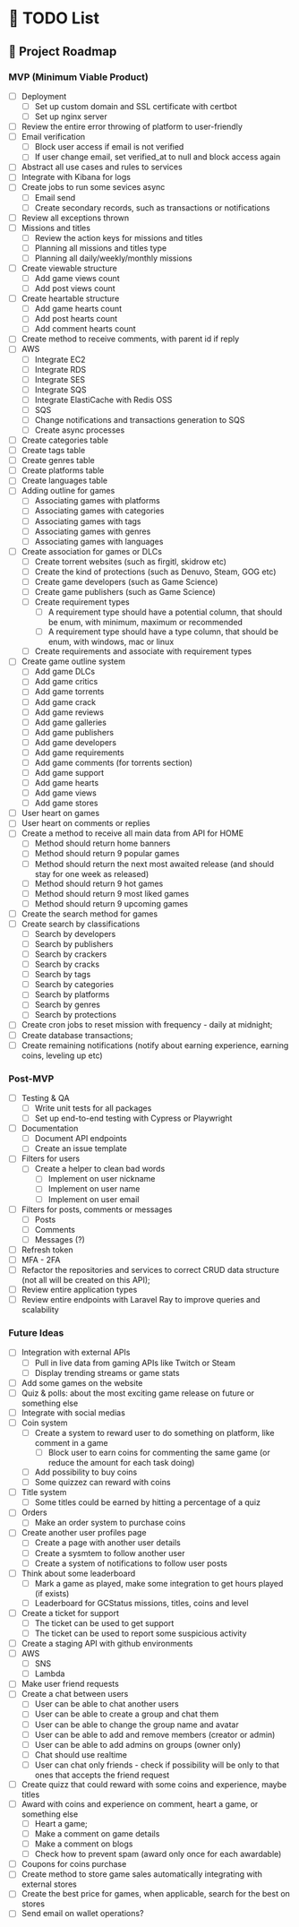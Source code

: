 # 📝 TODO List

## 🚀 Project Roadmap

### MVP (Minimum Viable Product)

- [ ] Deployment
  - [ ] Set up custom domain and SSL certificate with certbot
  - [ ] Set up nginx server
- [ ] Review the entire error throwing of platform to user-friendly
- [ ] Email verification
  - [ ] Block user access if email is not verified
  - [ ] If user change email, set verified_at to null and block access again
- [ ] Abstract all use cases and rules to services
- [ ] Integrate with Kibana for logs
- [ ] Create jobs to run some sevices async
  - [ ] Email send
  - [ ] Create secondary records, such as transactions or notifications
- [ ] Review all exceptions thrown
- [ ] Missions and titles
  - [ ] Review the action keys for missions and titles
  - [ ] Planning all missions and titles type
  - [ ] Planning all daily/weekly/monthly missions
- [ ] Create viewable structure
  - [ ] Add game views count
  - [ ] Add post views count
- [ ] Create heartable structure
  - [ ] Add game hearts count
  - [ ] Add post hearts count
  - [ ] Add comment hearts count
- [ ] Create method to receive comments, with parent id if reply
- [ ] AWS
  - [ ] Integrate EC2
  - [ ] Integrate RDS
  - [ ] Integrate SES
  - [ ] Integrate SQS
  - [ ] Integrate ElastiCache with Redis OSS
  - [ ] SQS
  - [ ] Change notifications and transactions generation to SQS
  - [ ] Create async processes
- [ ] Create categories table
- [ ] Create tags table
- [ ] Create genres table
- [ ] Create platforms table
- [ ] Create languages table
- [ ] Adding outline for games
  - [ ] Associating games with platforms
  - [ ] Associating games with categories
  - [ ] Associating games with tags
  - [ ] Associating games with genres
  - [ ] Associating games with languages
- [ ] Create association for games or DLCs
  - [ ] Create torrent websites (such as firgitl, skidrow etc)
  - [ ] Create the kind of protections (such as Denuvo, Steam, GOG etc)
  - [ ] Create game developers (such as Game Science)
  - [ ] Create game publishers (such as Game Science)
  - [ ] Create requirement types
    - [ ] A requirement type should have a potential column, that should be enum, with minimum, maximum or recommended
    - [ ] A requirement type should have a type column, that should be enum, with windows, mac or linux
  - [ ] Create requirements and associate with requirement types
- [ ] Create game outline system
  - [ ] Add game DLCs
  - [ ] Add game critics
  - [ ] Add game torrents
  - [ ] Add game crack
  - [ ] Add game reviews
  - [ ] Add game galleries
  - [ ] Add game publishers
  - [ ] Add game developers
  - [ ] Add game requirements
  - [ ] Add game comments (for torrents section)
  - [ ] Add game support
  - [ ] Add game hearts
  - [ ] Add game views
  - [ ] Add game stores
- [ ] User heart on games
- [ ] User heart on comments or replies
- [ ] Create a method to receive all main data from API for HOME
  - [ ] Method should return home banners
  - [ ] Method should return 9 popular games
  - [ ] Method should return the next most awaited release (and should stay for one week as released)
  - [ ] Method should return 9 hot games
  - [ ] Method should return 9 most liked games
  - [ ] Method should return 9 upcoming games
- [ ] Create the search method for games
- [ ] Create search by classifications
  - [ ] Search by developers
  - [ ] Search by publishers
  - [ ] Search by crackers
  - [ ] Search by cracks
  - [ ] Search by tags
  - [ ] Search by categories
  - [ ] Search by platforms
  - [ ] Search by genres
  - [ ] Search by protections
- [ ] Create cron jobs to reset mission with frequency - daily at midnight;
- [ ] Create database transactions;
- [ ] Create remaining notifications (notify about earning experience, earning coins, leveling up etc)

### Post-MVP

- [ ] Testing & QA
  - [ ] Write unit tests for all packages
  - [ ] Set up end-to-end testing with Cypress or Playwright
- [ ] Documentation
  - [ ] Document API endpoints
  - [ ] Create an issue template
- [ ] Filters for users
  - [ ] Create a helper to clean bad words
    - [ ] Implement on user nickname
    - [ ] Implement on user name
    - [ ] Implement on user email
- [ ] Filters for posts, comments or messages
  - [ ] Posts
  - [ ] Comments
  - [ ] Messages (?)
- [ ] Refresh token
- [ ] MFA - 2FA
- [ ] Refactor the repositories and services to correct CRUD data structure (not all will be created on this API);
- [ ] Review entire application types
- [ ] Review entire endpoints with Laravel Ray to improve queries and scalability

### Future Ideas

- [ ] Integration with external APIs
  - [ ] Pull in live data from gaming APIs like Twitch or Steam
  - [ ] Display trending streams or game stats
- [ ] Add some games on the website
- [ ] Quiz & polls: about the most exciting game release on future or something else
- [ ] Integrate with social medias
- [ ] Coin system
  - [ ] Create a system to reward user to do something on platform, like comment in a game
    - [ ] Block user to earn coins for commenting the same game (or reduce the amount for each task doing)
  - [ ] Add possibility to buy coins
  - [ ] Some quizzez can reward with coins
- [ ] Title system
  - [ ] Some titles could be earned by hitting a percentage of a quiz
- [ ] Orders
  - [ ] Make an order system to purchase coins
- [ ] Create another user profiles page
  - [ ] Create a page with another user details
  - [ ] Create a sysmtem to follow another user
  - [ ] Create a system of notifications to follow user posts
- [ ] Think about some leaderboard
  - [ ] Mark a game as played, make some integration to get hours played (if exists)
  - [ ] Leaderboard for GCStatus missions, titles, coins and level
- [ ] Create a ticket for support
  - [ ] The ticket can be used to get support
  - [ ] The ticket can be used to report some suspicious activity
- [ ] Create a staging API with github environments
- [ ] AWS
  - [ ] SNS
  - [ ] Lambda
- [ ] Make user friend requests
- [ ] Create a chat between users
  - [ ] User can be able to chat another users
  - [ ] User can be able to create a group and chat them
  - [ ] User can be able to change the group name and avatar
  - [ ] User can be able to add and remove members (creator or admin)
  - [ ] User can be able to add admins on groups (owner only)
  - [ ] Chat should use realtime
  - [ ] User can chat only friends - check if possibility will be only to that ones that accepts the friend request
- [ ] Create quizz that could reward with some coins and experience, maybe titles
- [ ] Award with coins and experience on comment, heart a game, or something else
  - [ ] Heart a game;
  - [ ] Make a comment on game details
  - [ ] Make a comment on blogs
  - [ ] Check how to prevent spam (award only once for each awardable)
- [ ] Coupons for coins purchase
- [ ] Create method to store game sales automatically integrating with external stores
- [ ] Create the best price for games, when applicable, search for the best on stores
- [ ] Send email on wallet operations?
